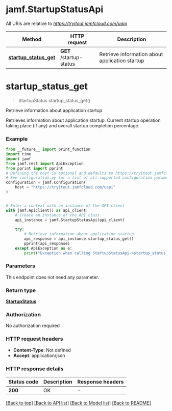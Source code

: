 # jamf.StartupStatusApi

All URIs are relative to *https://tryitout.jamfcloud.com/uapi*

Method | HTTP request | Description
------------- | ------------- | -------------
[**startup_status_get**](StartupStatusApi.md#startup_status_get) | **GET** /startup-status | Retrieve information about application startup 


# **startup_status_get**
> StartupStatus startup_status_get()

Retrieve information about application startup 

Retrieves information about application startup. Current startup operation taking place (if any) and overall startup completion percentage.

### Example

```python
from __future__ import print_function
import time
import jamf
from jamf.rest import ApiException
from pprint import pprint
# Defining the host is optional and defaults to https://tryitout.jamfcloud.com/uapi
# See configuration.py for a list of all supported configuration parameters.
configuration = jamf.Configuration(
    host = "https://tryitout.jamfcloud.com/uapi"
)


# Enter a context with an instance of the API client
with jamf.ApiClient() as api_client:
    # Create an instance of the API class
    api_instance = jamf.StartupStatusApi(api_client)
    
    try:
        # Retrieve information about application startup 
        api_response = api_instance.startup_status_get()
        pprint(api_response)
    except ApiException as e:
        print("Exception when calling StartupStatusApi->startup_status_get: %s\n" % e)
```

### Parameters
This endpoint does not need any parameter.

### Return type

[**StartupStatus**](StartupStatus.md)

### Authorization

No authorization required

### HTTP request headers

 - **Content-Type**: Not defined
 - **Accept**: application/json

### HTTP response details
| Status code | Description | Response headers |
|-------------|-------------|------------------|
**200** | OK |  -  |

[[Back to top]](#) [[Back to API list]](../README.md#documentation-for-api-endpoints) [[Back to Model list]](../README.md#documentation-for-models) [[Back to README]](../README.md)

